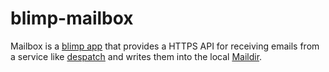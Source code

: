 # blimp-mailbox

Mailbox is a [blimp app](https://github.com/cloudfleet/blimp-specs) that provides a
HTTPS API for receiving emails from a service like
[despatch](https://github.com/cloudfleet/despatch) and writes them into the local
[Maildir](http://en.wikipedia.org/wiki/Maildir).
